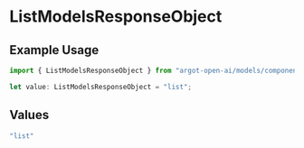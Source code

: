 # ListModelsResponseObject

## Example Usage

```typescript
import { ListModelsResponseObject } from "argot-open-ai/models/components";

let value: ListModelsResponseObject = "list";
```

## Values

```typescript
"list"
```